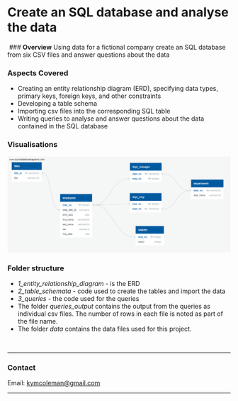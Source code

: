 # Create an SQL database and analyse the data

 ### **Overview**
Using data for a fictional company create an SQL database from six CSV files and answer questions about the data


### **Aspects Covered**
- Creating an entity relationship diagram (ERD), specifying data types, primary keys, foreign keys, and other constraints
- Developing a table schema
- Importing csv files into the corresponding SQL table
- Writing queries to analyse and answer questions about the data contained in the SQL database

### **Visualisations**
![ERD](1_entity_relationship_diagram.png)


### **Folder structure**
- *1_entity_relationship_diagram* - is the ERD
- *2_table_schemata* - code used to create the tables and import the data
- *3_queries* - the code used for the queries
- The folder *queries_output* contains the output from the queries as individual csv files.  The number of rows in each file is noted as part of the file name.
- The folder *data* contains the data files used for this project.


<br>

---

### **Contact**
Email: kymcoleman@gmail.com

---
